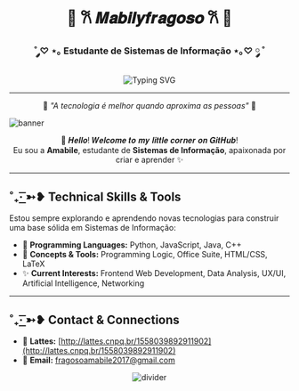 <div align="center">

# 🎀 𐙚 𝑴𝒂𝒃𝒊𝒍𝒚𝒇𝒓𝒂𝒈𝒐𝒔𝒐 𐙚 🎀  
### ˚ ༘♡ ⋆｡ Estudante de Sistemas de Informação ⋆｡♡ ༘ ˚

<img src="https://readme-typing-svg.herokuapp.com?font=Georgia&size=18&duration=2000&pause=100&color=ff8da2&center=true&vCenter=true&width=600&lines=Apaixonada+por+tecnologia+e+c%C3%B3digo;Explorando+o+universo+da+programa%C3%A7%C3%A3o;Sempre+em+busca+de+novos+desafios" alt="Typing SVG" />

---

🌸 *"A tecnologia é melhor quando aproxima as pessoas"* 🌸

</div>

![banner](https://github.com/user-attachments/assets/643868aa-3033-4e10-b52b-7c18362ca98a)

<div align="center">

💌 𝑯𝒆𝒍𝒍𝒐! 𝑾𝒆𝒍𝒄𝒐𝒎𝒆 𝒕𝒐 𝒎𝒚 𝒍𝒊𝒕𝒕𝒍𝒆 𝒄𝒐𝒓𝒏𝒆𝒓 𝒐𝒏 𝑮𝒊𝒕𝑯𝒖𝒃!  
Eu sou a **Amabile**, estudante de **Sistemas de Informação**, apaixonada por criar e aprender ✨

</div>

---

## ˚₊· ͟͟͞͞➳❥ Technical Skills & Tools  

Estou sempre explorando e aprendendo novas tecnologias para construir uma base sólida em Sistemas de Informação:  

* 🎀 **Programming Languages:** Python, JavaScript, Java, C++  
* 🌸 **Concepts & Tools:** Programming Logic, Office Suite, HTML/CSS, LaTeX  
* ✨ **Current Interests:** Frontend Web Development, Data Analysis, UX/UI, Artificial Intelligence, Networking  

---

## ˚₊· ͟͟͞͞➳❥ Contact & Connections  

* 📖 **Lattes:** [http://lattes.cnpq.br/1558039892911902](http://lattes.cnpq.br/1558039892911902)  
* 💌 **Email:** fragosoamabile2017@gmail.com  

<div align="center">

![divider](https://github.com/user-attachments/assets/0d131a24-cc63-4e3c-9df7-1518f10d2316)

</div>
